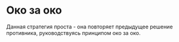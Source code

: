 # Око за око

Данная стратегия проста - она повторяет предыдущее решение противника, руководствуясь принципом око за око.
